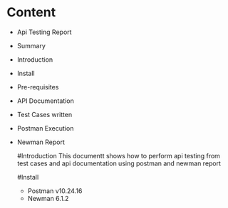 # Content
* Api Testing Report
* Summary
* Introduction
* Install
* Pre-requisites
* API Documentation
* Test Cases written
* Postman Execution
* Newman Report

  #Introduction
  This documentt shows how to perform api testing from test cases and api documentation using postman and newman report

   #Install
  * Postman v10.24.16
  * Newman 6.1.2

